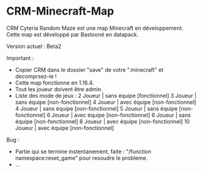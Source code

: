 # CRM-Minecraft-Map
CRM Cyteria Random Maze est une map Minecraft en développement. Cette map est développé par Bastooné en datapack.

Version actuel : Beta2

Important :
* Copier CRM dans le dossier "save" de votre ".minecraft" et decomprsez-le !
* Cette map fonctionne en 1.16.4.
* Tout les joueur doivent être admin.
* Liste des mode de jeux :
  2  Joueur | sans équipe [fonctionnel]
  3  Joueur | sans équipe [non-fonctionnel]
  4  Joueur | avec équipe [non-fonctionnel]
  4  Joueur | sans équipe [non-fonctionnel]
  5  Joueur | sans équipe [non-fonctionnel]
  6  Joueur | avec équipe [non-fonctionnel]
  6  Joueur | sans équipe [non-fonctionnel]
  8  Joueur | avec équipe [non-fonctionnel]
  10 Joueur | avec équipe [non-fonctionnel]
  
Bug :
* Partie qui se termine instentanement, faite : "/function namespace:reset_game" pour resoudre le probleme.
* ...
